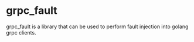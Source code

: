# grpc_fault

grpc_fault is a library that can be used to perform fault injection into golang grpc clients.